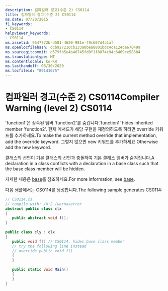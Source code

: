 ```yaml
---
description: 컴파일러 경고(수준 2) CS0114
title: 컴파일러 경고(수준 2) CS0114
ms.date: 07/20/2015
f1_keywords:
- CS0114
helpviewer_keywords:
- CS0114
ms.assetid: 9647772b-d581-4620-981e-f9c607d4a1af
ms.openlocfilehash: dcb927210cb133a0bea8801bdc4ca124ce670499
ms.sourcegitcommit: d579fb5e4b46745fd0f1f8874c94c6469ce58604
ms.translationtype: MT
ms.contentlocale: ko-KR
ms.lasthandoff: 08/30/2020
ms.locfileid: "89141675"
---
```

# <a name="compiler-warning-level-2-cs0114"></a><span data-ttu-id="4ade4-103">컴파일러 경고(수준 2) CS0114</span><span class="sxs-lookup"><span data-stu-id="4ade4-103">Compiler Warning (level 2) CS0114</span></span>
<span data-ttu-id="4ade4-104">'function1'은 상속된 멤버 'function2'를 숨깁니다.</span><span class="sxs-lookup"><span data-stu-id="4ade4-104">'function1' hides inherited member 'function2'.</span></span> <span data-ttu-id="4ade4-105">현재 메서드가 해당 구현을 재정의하도록 하려면 override 키워드를 추가하세요.</span><span class="sxs-lookup"><span data-stu-id="4ade4-105">To make the current method override that implementation, add the override keyword.</span></span> <span data-ttu-id="4ade4-106">그렇지 않으면 new 키워드를 추가하세요.</span><span class="sxs-lookup"><span data-stu-id="4ade4-106">Otherwise add the new keyword.</span></span>  
  
 <span data-ttu-id="4ade4-107">클래스의 선언이 기본 클래스의 선언과 충돌하여 기본 클래스 멤버가 숨겨집니다.</span><span class="sxs-lookup"><span data-stu-id="4ade4-107">A declaration in a class conflicts with a declaration in a base class such that the base class member will be hidden.</span></span>  
  
 <span data-ttu-id="4ade4-108">자세한 내용은 [base](../language-reference/keywords/base.md)를 참조하세요.</span><span class="sxs-lookup"><span data-stu-id="4ade4-108">For more information, see [base](../language-reference/keywords/base.md).</span></span>  
  
 <span data-ttu-id="4ade4-109">다음 샘플에서는 CS0114를 생성합니다.</span><span class="sxs-lookup"><span data-stu-id="4ade4-109">The following sample generates CS0114:</span></span>  
  
```csharp  
// CS0114.cs  
// compile with: /W:2 /warnaserror  
abstract public class clx  
{  
   public abstract void f();  
}  
  
public class cly : clx  
{  
   public void f() // CS0114, hides base class member  
   // try the following line instead  
   // override public void f()  
   {  
   }  
  
   public static void Main()  
   {  
   }  
}  
```
